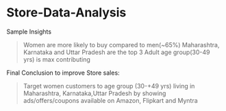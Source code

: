 # Store-Data-Analysis
Sample Insights
> Women are more likely to buy compared to men(~65%)
> Maharashtra, Karnataka and Uttar Pradesh are the top 3
> Adult age group(30-49 yrs) is max contributing

Final Conclusion to improve Store sales:
> Target women customers to age group (30-+49 yrs) living in Maharashtra, Karnataka,Uttar Pradesh by showing ads/offers/coupons available on Amazon, Flipkart and Myntra 
